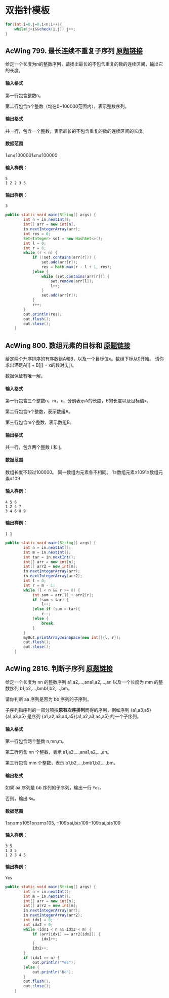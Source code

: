 # 双指针模板

```java
for(int i=0,j=0,i<n;i++){
    while(j<i&&check(i,j)) j++;
}
```

## AcWing 799. 最长连续不重复子序列   [原题链接](https://www.acwing.com/problem/content/801/)

给定一个长度为n的整数序列，请找出最长的不包含重复的数的连续区间，输出它的长度。

#### 输入格式

第一行包含整数n。

第二行包含n个整数（均在0~100000范围内），表示整数序列。

#### 输出格式

共一行，包含一个整数，表示最长的不包含重复的数的连续区间的长度。

#### 数据范围

1≤n≤1000001≤n≤100000

#### 输入样例：

```
5
1 2 2 3 5
```

#### 输出样例：

```
3
```

```java
public static void main(String[] args) {
        int n = in.nextInt();
        int[] arr = new int[n];
        in.nextIntegerArray(arr);
        int res = 0;
        Set<Integer> set = new HashSet<>();
        int l = 0;
        int r = 0;
        while (r < n) {
            if (!set.contains(arr[r])) {
                set.add(arr[r]);
                res = Math.max(r - l + 1, res);
            }else {
                while (set.contains(arr[r])) {
                    set.remove(arr[l]);
                    l++;
                }
                set.add(arr[r]);
            }
            r++;
        }
        out.println(res);
        out.flush();
        out.close();
    }
```

## AcWing 800. 数组元素的目标和   [原题链接](https://www.acwing.com/problem/content/802/)

给定两个升序排序的有序数组A和B，以及一个目标值x。数组下标从0开始。
请你求出满足A[i] + B[j] = x的数对(i, j)。

数据保证有唯一解。

#### 输入格式

第一行包含三个整数n，m，x，分别表示A的长度，B的长度以及目标值x。

第二行包含n个整数，表示数组A。

第三行包含m个整数，表示数组B。

#### 输出格式

共一行，包含两个整数 i 和 j。

#### 数据范围

数组长度不超过100000。
同一数组内元素各不相同。
1≤数组元素≤1091≤数组元素≤109

#### 输入样例：

```
4 5 6
1 2 4 7
3 4 6 8 9
```

#### 输出样例：

```
1 1
```

```java
public static void main(String[] args) {
        int n = in.nextInt();
        int m = in.nextInt();
        int tar = in.nextInt();
        int[] arr = new int[n];
        int[] arr2 = new int[m];
        in.nextIntegerArray(arr);
        in.nextIntegerArray(arr2);
        int l = 0;
        int r = m - 1;
        while (l < n && r >= 0) {
            int sum = arr[l] + arr2[r];
            if (sum < tar) {
                l++;
            }else if (sum > tar){
                r--;
            }else {
                break;
            }
        }
        myOut.printArrayJoinSpace(new int[]{l, r});
        out.flush();
        out.close();
    }
```

## AcWing 2816. 判断子序列   [原题链接](https://www.acwing.com/problem/content/2818/)

给定一个长度为 nn 的整数序列 a1,a2,…,ana1,a2,…,an 以及一个长度为 mm 的整数序列 b1,b2,…,bmb1,b2,…,bm。

请你判断 aa 序列是否为 bb 序列的子序列。

子序列指序列的一部分项按**原有次序排列**而得的序列，例如序列 {a1,a3,a5}{a1,a3,a5} 是序列 {a1,a2,a3,a4,a5}{a1,a2,a3,a4,a5} 的一个子序列。

#### 输入格式

第一行包含两个整数 n,mn,m。

第二行包含 nn 个整数，表示 a1,a2,…,ana1,a2,…,an。

第三行包含 mm 个整数，表示 b1,b2,…,bmb1,b2,…,bm。

#### 输出格式

如果 aa 序列是 bb 序列的子序列，输出一行 `Yes`。

否则，输出 `No`。

#### 数据范围

1≤n≤m≤1051≤n≤m≤105,
−109≤ai,bi≤109−109≤ai,bi≤109

#### 输入样例：

```
3 5
1 3 5
1 2 3 4 5
```

#### 输出样例：

```
Yes
```

```java
public static void main(String[] args) {
        int n = in.nextInt();
        int m = in.nextInt();
        int[] arr = new int[n];
        int[] arr2 = new int[m];
        in.nextIntegerArray(arr);
        in.nextIntegerArray(arr2);
        int idx1 = 0;
        int idx2 = 0;
        while (idx1 < n && idx2 < m) {
            if (arr[idx1] == arr2[idx2]) {
                idx1++;
            }
            idx2++;
        }
        if (idx1 == n) {
            out.println("Yes");
        }else {
            out.println("No");
        }
        out.flush();
        out.close();
    }
```

